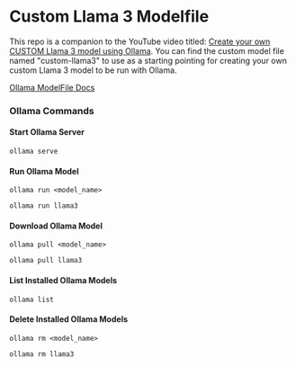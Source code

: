 # Custom Llama 3 Modelfile

This repo is a companion to the YouTube video titled: <a href="https://youtu.be/k39a--Tu4h0">Create your own CUSTOM Llama 3 model using Ollama</a>. You can find the custom model file named "custom-llama3" to use as a starting pointing for creating your own custom Llama 3 model to be run with Ollama.

[Ollama ModelFile Docs](https://github.com/ollama/ollama/blob/main/docs/modelfile.md)  

### Ollama Commands

#### Start Ollama Server
```
ollama serve
```

#### Run Ollama Model
```
ollama run <model_name>
```

```
ollama run llama3
```

#### Download Ollama Model
```
ollama pull <model_name>
```

```
ollama pull llama3
```

#### List Installed Ollama Models
```
ollama list
```

#### Delete Installed Ollama Models
```
ollama rm <model_name>
```

```
ollama rm llama3
```


